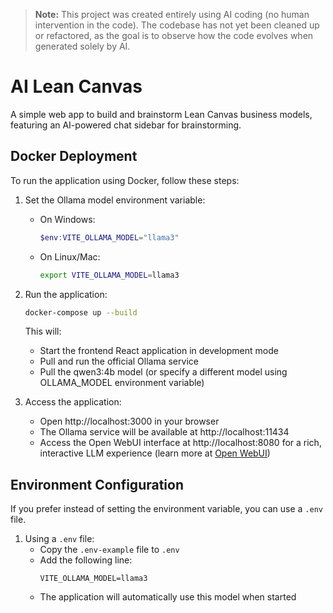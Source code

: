 > **Note:** This project was created entirely using AI coding (no human intervention in the code). The codebase has not yet been cleaned up or refactored, as the goal is to observe how the code evolves when generated solely by AI.

# AI Lean Canvas

A simple web app to build and brainstorm Lean Canvas business models, featuring an AI-powered chat sidebar for brainstorming.

## Docker Deployment

To run the application using Docker, follow these steps:

1. Set the Ollama model environment variable:
   - On Windows:
     ```powershell
     $env:VITE_OLLAMA_MODEL="llama3"
     ```
   - On Linux/Mac:
     ```bash
     export VITE_OLLAMA_MODEL=llama3
     ```

2. Run the application:
   ```bash
   docker-compose up --build
   ```
   This will:
   - Start the frontend React application in development mode
   - Pull and run the official Ollama service
   - Pull the qwen3:4b model (or specify a different model using OLLAMA_MODEL environment variable)
   
3. Access the application:
   - Open http://localhost:3000 in your browser
   - The Ollama service will be available at http://localhost:11434
   - Access the Open WebUI interface at http://localhost:8080 for a rich, interactive LLM experience (learn more at [Open WebUI](https://github.com/open-webui/open-webui))

## Environment Configuration

If you prefer instead of setting the environment variable, you can use a `.env` file.

1. Using a `.env` file:
   - Copy the `.env-example` file to `.env`
   - Add the following line:
     ```
     VITE_OLLAMA_MODEL=llama3
     ```
   - The application will automatically use this model when started